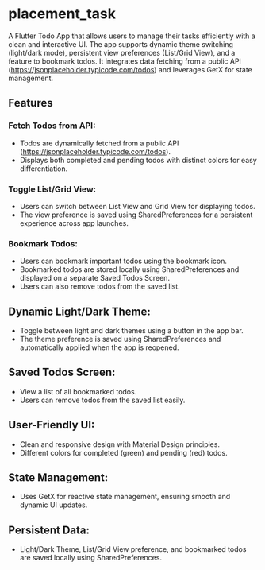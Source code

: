 # placement_task

A Flutter Todo App that allows users to manage their tasks efficiently with a clean and interactive UI. The app supports dynamic theme switching (light/dark mode), persistent view preferences (List/Grid View), and a feature to bookmark todos. It integrates data fetching from a public API (https://jsonplaceholder.typicode.com/todos) and leverages GetX for state management.

## Features

### Fetch Todos from API:

- Todos are dynamically fetched from a public API (https://jsonplaceholder.typicode.com/todos).
- Displays both completed and pending todos with distinct colors for easy differentiation.

### Toggle List/Grid View:

- Users can switch between List View and Grid View for displaying todos.
- The view preference is saved using SharedPreferences for a persistent experience across app launches.

### Bookmark Todos:

- Users can bookmark important todos using the bookmark icon.
- Bookmarked todos are stored locally using SharedPreferences and displayed on a separate Saved Todos Screen.
- Users can also remove todos from the saved list.

## Dynamic Light/Dark Theme:

- Toggle between light and dark themes using a button in the app bar.
- The theme preference is saved using SharedPreferences and automatically applied when the app is reopened.

## Saved Todos Screen:

- View a list of all bookmarked todos.
- Users can remove todos from the saved list easily.

## User-Friendly UI:

- Clean and responsive design with Material Design principles.
- Different colors for completed (green) and pending (red) todos.

## State Management:

- Uses GetX for reactive state management, ensuring smooth and dynamic UI updates.

## Persistent Data:

- Light/Dark Theme, List/Grid View preference, and bookmarked todos are saved locally using SharedPreferences.
